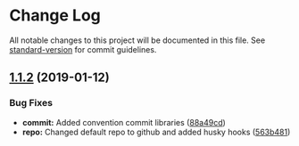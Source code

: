 # Change Log

All notable changes to this project will be documented in this file. See [standard-version](https://github.com/conventional-changelog/standard-version) for commit guidelines.

<a name="1.1.2"></a>
## [1.1.2](https://github.com/ryandterri/ercot-price-service/compare/v1.1.1...v1.1.2) (2019-01-12)


### Bug Fixes

* **commit:** Added convention commit libraries ([88a49cd](https://github.com/ryandterri/ercot-price-service/commit/88a49cd))
* **repo:** Changed default repo to github and added husky hooks ([563b481](https://github.com/ryandterri/ercot-price-service/commit/563b481))
